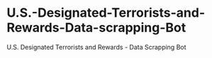 # U.S.-Designated-Terrorists-and-Rewards-Data-scrapping-Bot
U.S. Designated Terrorists and Rewards - Data Scrapping Bot
